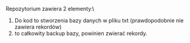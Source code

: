 Repozytorium zawiera 2 elementy:\
1. Do kod to stworzenia bazy danych w pliku txt (prawdopodobnie nie zawiera rekordów)
2. to całkowity backup bazy, powinien zwierać rekordy.
